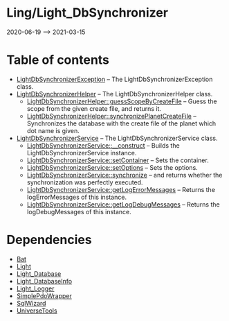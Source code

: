 Ling/Light_DbSynchronizer
================
2020-06-19 --> 2021-03-15




Table of contents
===========

- [LightDbSynchronizerException](https://github.com/lingtalfi/Light_DbSynchronizer/blob/master/doc/api/Ling/Light_DbSynchronizer/Exception/LightDbSynchronizerException.md) &ndash; The LightDbSynchronizerException class.
- [LightDbSynchronizerHelper](https://github.com/lingtalfi/Light_DbSynchronizer/blob/master/doc/api/Ling/Light_DbSynchronizer/Helper/LightDbSynchronizerHelper.md) &ndash; The LightDbSynchronizerHelper class.
    - [LightDbSynchronizerHelper::guessScopeByCreateFile](https://github.com/lingtalfi/Light_DbSynchronizer/blob/master/doc/api/Ling/Light_DbSynchronizer/Helper/LightDbSynchronizerHelper/guessScopeByCreateFile.md) &ndash; Guess the scope from the given create file, and returns it.
    - [LightDbSynchronizerHelper::synchronizePlanetCreateFile](https://github.com/lingtalfi/Light_DbSynchronizer/blob/master/doc/api/Ling/Light_DbSynchronizer/Helper/LightDbSynchronizerHelper/synchronizePlanetCreateFile.md) &ndash; Synchronizes the database with the create file of the planet which dot name is given.
- [LightDbSynchronizerService](https://github.com/lingtalfi/Light_DbSynchronizer/blob/master/doc/api/Ling/Light_DbSynchronizer/Service/LightDbSynchronizerService.md) &ndash; The LightDbSynchronizerService class.
    - [LightDbSynchronizerService::__construct](https://github.com/lingtalfi/Light_DbSynchronizer/blob/master/doc/api/Ling/Light_DbSynchronizer/Service/LightDbSynchronizerService/__construct.md) &ndash; Builds the LightDbSynchronizerService instance.
    - [LightDbSynchronizerService::setContainer](https://github.com/lingtalfi/Light_DbSynchronizer/blob/master/doc/api/Ling/Light_DbSynchronizer/Service/LightDbSynchronizerService/setContainer.md) &ndash; Sets the container.
    - [LightDbSynchronizerService::setOptions](https://github.com/lingtalfi/Light_DbSynchronizer/blob/master/doc/api/Ling/Light_DbSynchronizer/Service/LightDbSynchronizerService/setOptions.md) &ndash; Sets the options.
    - [LightDbSynchronizerService::synchronize](https://github.com/lingtalfi/Light_DbSynchronizer/blob/master/doc/api/Ling/Light_DbSynchronizer/Service/LightDbSynchronizerService/synchronize.md) &ndash; and returns whether the synchronization was perfectly executed.
    - [LightDbSynchronizerService::getLogErrorMessages](https://github.com/lingtalfi/Light_DbSynchronizer/blob/master/doc/api/Ling/Light_DbSynchronizer/Service/LightDbSynchronizerService/getLogErrorMessages.md) &ndash; Returns the logErrorMessages of this instance.
    - [LightDbSynchronizerService::getLogDebugMessages](https://github.com/lingtalfi/Light_DbSynchronizer/blob/master/doc/api/Ling/Light_DbSynchronizer/Service/LightDbSynchronizerService/getLogDebugMessages.md) &ndash; Returns the logDebugMessages of this instance.


Dependencies
============
- [Bat](https://github.com/lingtalfi/Bat)
- [Light](https://github.com/lingtalfi/Light)
- [Light_Database](https://github.com/lingtalfi/Light_Database)
- [Light_DatabaseInfo](https://github.com/lingtalfi/Light_DatabaseInfo)
- [Light_Logger](https://github.com/lingtalfi/Light_Logger)
- [SimplePdoWrapper](https://github.com/lingtalfi/SimplePdoWrapper)
- [SqlWizard](https://github.com/lingtalfi/SqlWizard)
- [UniverseTools](https://github.com/lingtalfi/UniverseTools)


